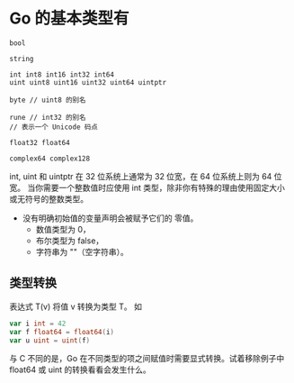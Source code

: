 # Go 的基本类型有

```type
bool

string

int int8 int16 int32 int64
uint uint8 uint16 uint32 uint64 uintptr

byte // uint8 的别名

rune // int32 的别名
// 表示一个 Unicode 码点

float32 float64

complex64 complex128
```

int, uint 和 uintptr 在 32 位系统上通常为 32 位宽，在 64 位系统上则为 64 位宽。 当你需要一个整数值时应使用 int 类型，除非你有特殊的理由使用固定大小或无符号的整数类型。

- 没有明确初始值的变量声明会被赋予它们的 零值。
  - 数值类型为 0，
  - 布尔类型为 false，
  - 字符串为 ""（空字符串）。

## 类型转换

表达式 T(v) 将值 v 转换为类型 T。
如

```go
var i int = 42
var f float64 = float64(i)
var u uint = uint(f)
```

与 C 不同的是，Go 在不同类型的项之间赋值时需要显式转换。试着移除例子中 float64 或 uint 的转换看看会发生什么。
